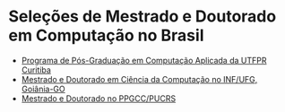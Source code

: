 # Seleções de Mestrado e Doutorado em Computação no Brasil

- [Programa de Pós-Graduação em Computação Aplicada da UTFPR Curitiba](https://bit.ly/3L0l9HT)
- [Mestrado e Doutorado em Ciência da Computação no INF/UFG, Goiânia-GO](https://bit.ly/3YRKER6)
- [Mestrado e Doutorado no PPGCC/PUCRS](https://bit.ly/3QFRLsl)
